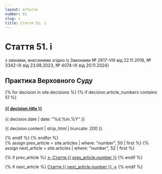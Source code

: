 ```yaml
---
layout: article
number: 51
slug: i
title: Стаття 51. і
---
```


# Стаття 51. і

з змінами, внесеними згідно із Законами № 2617-VIII від 22.11.2018, № 3342-IX від 23.08.2023, № 4074-IX від 20.11.2024}

## Практика Верховного Суду

<div class="decisions-container">
{% for decision in site.decisions %}
  {% if decision.article_numbers contains 51 %}
    <div class="decision-item">
      <h4><a href="{{ decision.url }}">{{ decision.title }}</a></h4>
      <p class="decision-date">{{ decision.date | date: "%d.%m.%Y" }}</p>
      <p class="decision-excerpt">{{ decision.content | strip_html | truncate: 200 }}</p>
    </div>
  {% endif %}
{% endfor %}
</div>

<div class="article-navigation">
  {% assign prev_article = site.articles | where: "number", 50 | first %}
  {% assign next_article = site.articles | where: "number", 52 | first %}
  
  {% if prev_article %}
    <a href="{{ prev_article.url }}" class="prev-article">← Стаття {{ prev_article.number }}</a>
  {% endif %}
  
  {% if next_article %}
    <a href="{{ next_article.url }}" class="next-article">Стаття {{ next_article.number }} →</a>
  {% endif %}
</div>
